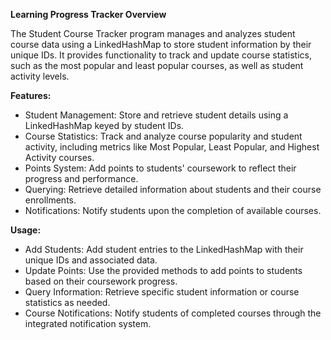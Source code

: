 **Learning Progress Tracker Overview**

The Student Course Tracker program manages and analyzes student course data using a LinkedHashMap to store student information by their unique IDs. It provides functionality to track and update course statistics, such as the most popular and least popular courses, as well as student activity levels.

**Features:**
   
- Student Management: Store and retrieve student details using a LinkedHashMap keyed by student IDs.
- Course Statistics: Track and analyze course popularity and student activity, including metrics like Most Popular, Least Popular, and Highest Activity courses.
- Points System: Add points to students' coursework to reflect their progress and performance.
- Querying: Retrieve detailed information about students and their course enrollments.
- Notifications: Notify students upon the completion of available courses.

**Usage:**
    
- Add Students: Add student entries to the LinkedHashMap with their unique IDs and associated data.
- Update Points: Use the provided methods to add points to students based on their coursework progress.
- Query Information: Retrieve specific student information or course statistics as needed.
- Course Notifications: Notify students of completed courses through the integrated notification system.
